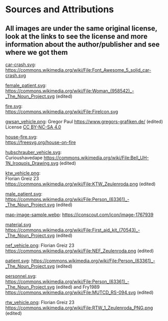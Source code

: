 # Sources and Attributions

## All images are under the same original license, look at the links to see the license and more information about the author/publisher and see where we got them

[car-crash.svg](car-crash.svg):  
<https://commons.wikimedia.org/wiki/File:Font_Awesome_5_solid_car-crash.svg>

[female_patient.svg](female_patient.svg):  
<https://commons.wikimedia.org/wiki/File:Woman_(958542)_-_The_Noun_Project.svg> (edited)

[fire.svg](fire.svg):  
<https://commons.wikimedia.org/wiki/File:FireIcon.svg>

[gwsan_vehicle.png](gwsan_vehicle.png): Gregor Paul <https://www.gregors-grafiken.de/> (edited)  
License [CC BY-NC-SA 4.0](https://creativecommons.org/licenses/by-nc-sa/4.0/deed.de)

[house-fire.svg](house-fire.svg):  
<https://freesvg.org/house-on-fire>

[hubschrauber_vehicle.svg](hubschrauber_vehicle.svg):  
Curioushavedape
<https://commons.wikimedia.org/wiki/File:Bell_UH-1N_Iroquois_Drawing.svg> (edited)

[ktw_vehicle.png](ktw_vehicle.png):  
Florian Greiz 23  
<https://commons.wikimedia.org/wiki/File:KTW_Zeulenroda.png> (edited)

[male_patient.svg](male_patient.svg):  
<https://commons.wikimedia.org/wiki/File:Person_(63361)_-_The_Noun_Project.svg> (edited)

[map-image-sample.webp](map-image-sample.webp):
<https://iconscout.com/icon/image-1767939>

[material.svg](material.svg) <https://commons.wikimedia.org/wiki/File:First_aid_kit_(70543)_-_The_Noun_Project.svg> (edited)

[nef_vehicle.png](nef_vehicle.png):
Florian Greiz 23
<https://commons.wikimedia.org/wiki/File:NEF_Zeulenroda.png> (edited)

[patient.svg](patient.svg):
<https://commons.wikimedia.org/wiki/File:Person_(63361)_-_The_Noun_Project.svg> (edited)

[personnel.svg](personnel.svg):  
<https://commons.wikimedia.org/wiki/File:Person_(63361)_-_The_Noun_Project.svg> (edited)
and Fry1989
<https://commons.wikimedia.org/wiki/File:MUTCD_RS-094.svg> (edited)

[rtw_vehicle.png](rtw_vehicle.png):
Florian Greiz 23
<https://commons.wikimedia.org/wiki/File:RTW_1_Zeulenroda_PNG.png> (edited)
